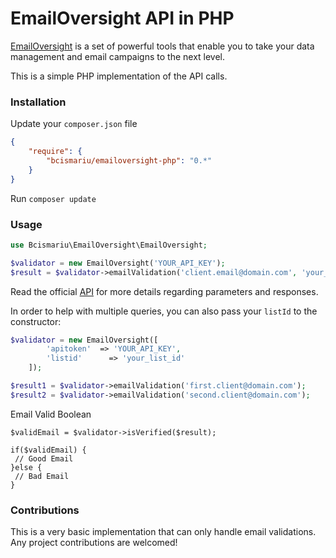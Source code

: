 # EmailOversight API in PHP

[EmailOversight](https://emailoversight.com) is a set of powerful tools that enable you to take your data
management and email campaigns to the next level.

This is a simple PHP implementation of the API calls.

### Installation
Update your `composer.json` file
```json
{
    "require": {
        "bcismariu/emailoversight-php": "0.*"
    }
}
```
Run `composer update`

### Usage
```php
use Bcismariu\EmailOversight\EmailOversight;

$validator = new EmailOversight('YOUR_API_KEY');
$result = $validator->emailValidation('client.email@domain.com', 'your_list_id');
```
Read the official [API](https://login.emailoversight.com/ApiPage/EmailValidation) for more details regarding parameters and responses.

In order to help with multiple queries, you can also pass your `listId` to the constructor:
```php
$validator = new EmailOversight([
		'apitoken'	=> 'YOUR_API_KEY',
		'listid'	  => 'your_list_id'
	]);

$result1 = $validator->emailValidation('first.client@domain.com');
$result2 = $validator->emailValidation('second.client@domain.com');
```
Email Valid Boolean
```
$validEmail = $validator->isVerified($result);

if($validEmail) {
 // Good Email
}else {
 // Bad Email
}
```

### Contributions

This is a very basic implementation that can only handle email validations. Any project contributions are welcomed!
